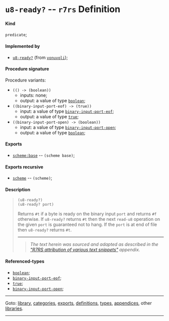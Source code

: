 

<a id='definition__r7rs__u8-ready_3f'></a>

# `u8-ready?` -- `r7rs` Definition


<a id='definition__r7rs__u8-ready_3f__kind'></a>

#### Kind

`predicate`;


<a id='definition__r7rs__u8-ready_3f__implemented-by'></a>

#### Implemented by

 * [`u8-ready?`](../../vonuvoli/definitions/u8-ready_3f.md#definition__vonuvoli__u8-ready_3f) (from [`vonuvoli`](../../vonuvoli/_index.md#library__vonuvoli));


<a id='definition__r7rs__u8-ready_3f__procedure-signature'></a>

#### Procedure signature

Procedure variants:
 * `(() -> (boolean))`
   * inputs: none;
   * output: a value of type [`boolean`](../../r7rs/types/boolean.md#type__r7rs__boolean);
 * `((binary-input-port-eof) -> (true))`
   * input: a value of type [`binary-input-port-eof`](../../r7rs/types/binary-input-port-eof.md#type__r7rs__binary-input-port-eof);
   * output: a value of type [`true`](../../r7rs/types/true.md#type__r7rs__true);
 * `((binary-input-port-open) -> (boolean))`
   * input: a value of type [`binary-input-port-open`](../../r7rs/types/binary-input-port-open.md#type__r7rs__binary-input-port-open);
   * output: a value of type [`boolean`](../../r7rs/types/boolean.md#type__r7rs__boolean);


<a id='definition__r7rs__u8-ready_3f__exports'></a>

#### Exports

 * [`scheme:base`](../../r7rs/exports/scheme_3a_base.md#export__r7rs__scheme_3a_base) -- `(scheme base)`;


<a id='definition__r7rs__u8-ready_3f__exports-recursive'></a>

#### Exports recursive

 * [`scheme`](../../r7rs/exports/scheme.md#export__r7rs__scheme) -- `(scheme)`;


<a id='definition__r7rs__u8-ready_3f__description'></a>

#### Description

> ````
> (u8-ready?)
> (u8-ready? port)
> ````
> 
> 
> Returns `#t` if a byte is ready on the binary input `port`
> and returns `#f` otherwise.  If `u8-ready?` returns
> `#t` then the next `read-u8` operation on the given
> `port` is guaranteed not to hang.  If the `port` is at end of
> file then `u8-ready?` returns `#t`.
> 
> 
> ----
> > *The text herein was sourced and adapted as described in the ["R7RS attribution of various text snippets"](../../r7rs/appendices/attribution.md#appendix__r7rs__attribution) appendix.*


<a id='definition__r7rs__u8-ready_3f__referenced-types'></a>

#### Referenced-types

 * [`boolean`](../../r7rs/types/boolean.md#type__r7rs__boolean);
 * [`binary-input-port-eof`](../../r7rs/types/binary-input-port-eof.md#type__r7rs__binary-input-port-eof);
 * [`true`](../../r7rs/types/true.md#type__r7rs__true);
 * [`binary-input-port-open`](../../r7rs/types/binary-input-port-open.md#type__r7rs__binary-input-port-open);

----

Goto: [library](../../r7rs/_index.md#library__r7rs), [categories](../../r7rs/categories/_index.md#toc__r7rs__categories), [exports](../../r7rs/exports/_index.md#toc__r7rs__exports), [definitions](../../r7rs/definitions/_index.md#toc__r7rs__definitions), [types](../../r7rs/types/_index.md#toc__r7rs__types), [appendices](../../r7rs/appendices/_index.md#toc__r7rs__appendices), other [libraries](../../_libraries.md#toc__libraries).

----

